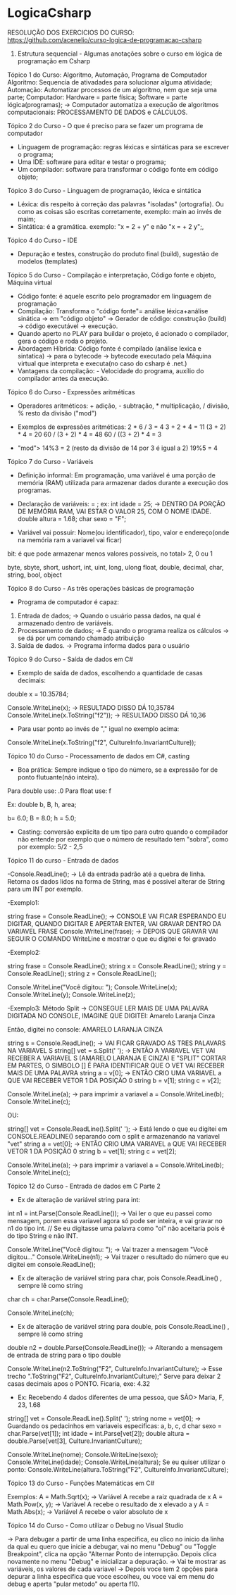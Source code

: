 # LogicaCsharp

RESOLUÇÃO DOS EXERCICIOS DO CURSO: https://github.com/acenelio/curso-logica-de-programacao-csharp

1. Estrutura sequencial - Algumas anotações sobre o curso em lógica de programação em Csharp

Tópico 1 do Curso: Algoritmo, Automação, Programa de Computador
Algoritmo: Sequencia de ativadades para solucionar alguma atividade;
Automação: Automatizar processos de um algoritmo, nem que seja uma parte;
Computador: Hardware = parte física; Software = parte lógica(programas); -> Computador automatiza a execução de algoritmos computacionais: PROCESSAMENTO DE DADOS e CÁLCULOS.


Tópico 2 do Curso -  O que é preciso para se fazer um programa de computador
- Linguagem de programação: regras léxicas e sintáticas para se escrever o programa;
- Uma IDE: software para editar e testar o programa;
- Um compilador: software para transformar o código fonte em código objeto;


Tópico 3 do Curso - Linguagem de programação, léxica e sintática
- Léxica: dis respeito à correção das palavras "isoladas" (ortografia). Ou como as coisas são escritas corretamente, exemplo: main ao invés de maim;
- Sintática: é a gramática. exemplo: "x = 2 + y" e não "x = + 2 y";,


Tópico 4 do Curso - IDE
- Depuração e testes, construção do produto final (build), sugestão de modelos (templates)


Tópico 5 do Curso - Compilação e interpretação, Código fonte e objeto, Máquina virtual
- Código fonte: é aquele escrito pelo programador em linguagem de programação
- Compilação: Transforma o "código fonte"= análise léxica+análise sinática -> em "código objeto" -> Gerador de código: construção (build) -> código executável -> execução.
- Quando aperto no PLAY para buildar o projeto, é acionado o compilador, gera o código e roda o projeto.
- Abordagem Híbrida: Código fonte é compilado (análise lexica e sintatica) -> para o bytecode -> bytecode executado pela Máquina virtual que interpreta e executa(no caso do csharp é .net.)
- Vantagens da compilação: - Velocidade do programa, auxílio do compilador antes da execução. 


Tópico 6 do Curso - Expressões aritméticas
- Operadores aritméticos: + adição, - subtração, * multiplicação, / divisão, % resto da divisão ("mod") 
- Exemplos de expressões aritméticas:
2 * 6 / 3 = 4
3 + 2 * 4 = 11
(3 + 2) * 4 = 20
60 / (3 + 2) * 4 = 48
60 / ((3 + 2) * 4 = 3

- "mod">
14%3 = 2 (resto da divisão de 14 por 3 é igual a 2)
19%5 = 4


Tópico 7 do Curso - Variáveis
- Definição informal: Em programação, uma variável é uma porção de memória (RAM) utilizada para armazenar dados durante a execução dos programas.

- Declaração de variáveis: <tipo> <nome> = <valor inicial>;
ex: int idade = 25; -> DENTRO DA PORÇÃO DE MEMÓRIA RAM, VAI ESTAR O VALOR 25, COM O NOME IDADE.
	double altura = 1.68;
	char sexo = "F";

- Variável vai possuir: Nome(ou identificador), tipo, valor e endereço(onde na memória ram a variavel vai ficar)

bit: é que pode armazenar menos valores possiveis, no total> 2, 0 ou 1

byte, sbyte, short, ushort, int, uint, long, ulong
float, double, decimal, char, string, bool, object

Tópico 8 do Curso - As três operações básicas de programação
- Programa de computador é capaz:
1. Entrada de dados; -> Quando o usuário passa dados, na qual é armazenado dentro de variáveis.
2. Processamento de dados; -> É quando o programa realiza os cálculos -> se dá por um comando chamado atribuição
3. Saída de dados. -> Programa informa dados para o usuário


Tópico 9 do Curso - Saída de dados em C#
- Exemplo de saída de dados, escolhendo a quantidade de casas decimais:

double x = 10.35784;

Console.WriteLine(x); -> RESULTADO DISSO DÁ 10,35784
Console.WriteLine(x.ToString("f2")); -> RESULTADO DISSO DÁ 10,36

- Para usar ponto ao invés de "," igual no exemplo acima:

Console.WriteLine(x.ToString("f2", CultureInfo.InvariantCulture));

Tópico 10 do Curso - Processamento de dados em C#, casting

- Boa prática: Sempre indique o tipo do número, se a expressão for de ponto flutuante(não inteira).

Para double use:
.0
Para float use:
f

Ex:
double b, B, h, area;

b= 6.0;
B = 8.0;
h = 5.0;

- Casting: conversão explicita de um tipo para outro quando o compilador não entende por exemplo que o número de resultado tem "sobra", como por exemplo: 5/2 - 2,5
 
Tópico 11 do curso - Entrada de dados

-Console.ReadLine(); -> Lê da entrada padrão até a quebra de linha. Retorna os dados lidos na forma de String, mas é possivel alterar de String para um INT por exemplo.

-Exemplo1: 

string frase = Console.ReadLine(); -> CONSOLE VAI FICAR ESPERANDO EU DIGITAR, QUANDO DIGITAR E APERTAR ENTER, VAI GRAVAR DENTRO DA VARIAVEL FRASE
Console.WriteLine(frase); -> DEPOIS QUE GRAVAR VAI SEGUIR O COMANDO WriteLine e mostrar o que eu digitei e foi gravado

-Exemplo2:

string frase = Console.ReadLine();
string x = Console.ReadLine();
string y = Console.ReadLine();
string z = Console.ReadLine();

Console.WriteLine("Você digitou: ");
Console.WriteLine(x);
Console.WriteLine(y);
Console.WriteLine(z);

-Exemplo3:
Método Split -> CONSEGUE LER MAIS DE UMA PALAVRA DIGITADA NO CONSOLE, IMAGINE QUE DIGITEI: Amarelo Laranja Cinza

Então, digitei no console: AMARELO LARANJA CINZA

string s = Console.ReadLine(); -> VAI FICAR GRAVADO AS TRES PALAVARS NA VARIAVEL S
string[] vet = s.Split(' '); -> ENTÃO A VARIAVEL VET VAI RECEBER A VARIAVEL S (AMARELO LARANJA E CINZA) E "SPLIT" CORTAR EM PARTES, O SIMBOLO [] É PARA IDENTIFICAR QUE O VET VAI RECEBER MAIS DE UMA PALAVRA
string a = v[0]; -> ENTÃO CRIO UMA VARIAVEL a QUE VAI RECEBER VETOR 1 DA POSIÇÃO 0
string b = v[1];
string c = v[2];

Console.WriteLine(a); -> para imprimir a variavel a = 
Console.WriteLine(b);
Console.WriteLine(c);

OU:

string[] vet = Console.ReadLine().Split(' '); -> Está lendo o que eu digitei em CONSOLE.READLINE() separando com o split e armazenando na variavel "vet"
string a = vet[0]; -> ENTÃO CRIO UMA VARIAVEL a QUE VAI RECEBER VETOR 1 DA POSIÇÃO 0
string b = vet[1];
string c = vet[2];

Console.WriteLine(a); -> para imprimir a variavel a = 
Console.WriteLine(b);
Console.WriteLine(c);

Tópico 12 do Curso - Entrada de dados em C Parte 2

- Ex de alteração de variável string para int:

int n1 = int.Parse(Console.ReadLine()); -> Vai ler o que eu passei como mensagem, porem essa variavel agora só pode ser inteira, e vai gravar no n1 do tipo int.
										// Se eu digitasse uma palavra como "oi" não aceitaria pois é do tipo String e não INT.

Console.WriteLine("Você digitou: "); -> Vai trazer a mensagem "Você digitou..."
Console.WriteLine(n1); -> Vai trazer o resultado do número que eu digitei em console.ReadLine();

- Ex de alteração de variável string para char, pois Console.ReadLine() , sempre lê como string

char ch = char.Parse(Console.ReadLine();

Console.WriteLine(ch);

- Ex de alteração de variável string para double, pois Console.ReadLine() , sempre lê como string

double n2 = double.Parse(Console.ReadLine()); -> Alterando a mensagem de entrada de string para o tipo double

Console.WriteLine(n2.ToString("F2", CultureInfo.InvariantCulture); -> Esse trecho ".ToString("F2", CultureInfo.InvariantCulture);" Serve para deixar 2 casas decimais apos o PONTO. Ficaria, exe: 4.32

- Ex: Recebendo 4 dados diferentes de uma pessoa, que SÃO> Maria, F, 23, 1.68

string[] vet = Console.ReadLine().Split(' ');
string nome = vet[0]; -> Guardando os pedacinhos em variaveis especificas: a, b, c, d
char sexo = char.Parse(vet[1]);
int idade = int.Parse[vet[2]);
double altura = double.Parse[vet[3], Culture.InvariantCulture);

Console.WriteLine(nome);
Console.WriteLine(sexo);
Console.WriteLine(idade);
Console.WriteLine(altura); Se eu quiser utilizar o ponto: Console.WriteLine(altura.ToString("F2", CultureInfo.InvariantCulture);

Tópico 13 do Curso - Funções Matemáticas em C#

Exemplos:
A = Math.Sqrt(x); -> Variável A recebe a raiz quadrada de x
A = Math.Pow(x, y); -> Variável A recebe o resultado de x elevado a y
A = Math.Abs(x); -> Variável A recebe o valor absoluto de x

Tópico 14 do Curso - Como utilizar o Debug no Visual Studio

-> Para debugar a partir de uma linha especifica, eu clico no inicio da linha da qual eu quero que inicie a debugar, vai no menu "Debug" ou "Toggle Breakpoint", 
clica na opção "Alternar Ponto de interrupção. Depois clica novamente no menu "Debug" e inicializar a depuração.
-> Vai te mostrar as variáveis, os valores de cada variavel
-> Depois voce tem 2 opções para depurar a linha especifica que voce escolheu, ou voce vai em menu do debug e aperta "pular metodo" ou aperta f10.
